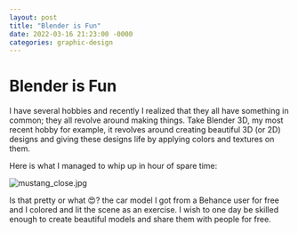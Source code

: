 ```yaml
---
layout: post
title: "Blender is Fun"
date: 2022-03-16 21:23:00 -0000
categories: graphic-design
---
```


# Blender is Fun

I have several hobbies and recently I realized that they all have something in common; they all revolve around making things. Take Blender 3D, my most recent hobby for example, it revolves around creating beautiful 3D (or 2D) designs and giving these designs life by applying colors and textures on them.

Here is what I managed to whip up in hour of spare time:

![mustang_close.jpg](/home/hasan/playground/git/Blog/hasan-aga.github.io/assets/mustang_close.jpg)

Is that pretty or what 😍? the car model I got from a Behance user for free and I colored and lit the scene as an exercise. I wish to one day be skilled enough to create beautiful models and share them with people for free.
